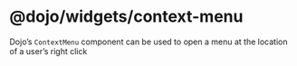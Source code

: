 <span class="citation" data-cites="dojo/widgets/context-menu"><span class="citation" data-cites="dojo/widgets/context-menu"><span class="citation" data-cites="dojo/widgets/context-menu">@dojo/widgets/context-menu</span></span></span>
=========================================================================================================================================================================================================================================

Dojo’s `ContextMenu` component can be used to open a menu at the location of a user’s right click
